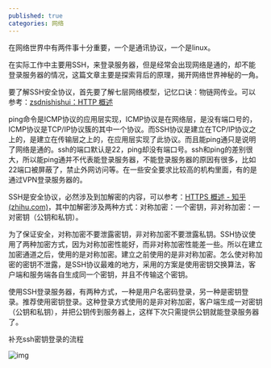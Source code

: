 ```yaml
---
published: true
categories: 网络
---
```

在网络世界中有两件事十分重要，一个是通讯协议，一个是linux。

在实际工作中主要用SSH，来登录服务器，但是经常会出现网络是通的，却不能登录服务器的情况，这篇文章主要是探索背后的原理，揭开网络世界神秘的一角。

要了解SSH安全协议，首先要了解七层网络模型，记忆口诀：物链网传业。可以参考：[zsdnishishui：HTTP 概述](https://zhuanlan.zhihu.com/p/454644911)

ping命令是ICMP协议的应用层实现，ICMP协议是在网络层，是没有端口号的，ICMP协议是TCP/IP协议簇的其中一个协议。而SSH协议是建立在TCP/IP协议之上的，是建立在传输层之上的，在应用层实现了此协议。而且能ping通只是说明了网络是通的。ssh的端口默认是22，ping却没有端口号。ssh和ping的差别很大，所以能ping通并不代表能登录服务器，不能登录服务器的原因有很多，比如22端口被屏蔽了，禁止外网访问等。在一些安全要求比较高的机构里面，有的是通过VPN登录服务器的。

SSH是安全协议，必然涉及到加解密的内容，可以参考：[HTTPS 概述 - 知乎 (zhihu.com)](https://zhuanlan.zhihu.com/p/454671284)，其中加解密涉及两种方式：对称加密：一个密钥，非对称加密：一对密钥（公钥和私钥）。

为了保证安全，对称加密不要泄露密钥，非对称加密不要泄露私钥。SSH协议使用了两种加密方式，因为对称加密性能好，而非对称加密性能差一些。所以在建立加密通道之后，使用的是对称加密。建立之前使用的是非对称加密。怎么使对称加密的密钥不泄露，是SSH协议最难的地方，采用的方案是使用密钥交换算法，客户端和服务端各自生成同一个密钥，并且不传输这个密钥。

使用SSH登录服务器，有两种方式，一种是用户名密码登录，另一种是密钥登录。推荐使用密钥登录。这种登录方式使用的是非对称加密，客户端生成一对密钥（公钥和私钥），并把公钥传到服务器上，这样下次只需提供公钥就能登录服务器了。

补充ssh密钥登录的流程

![img](https://picx.zhimg.com/80/v2-c98c47157bfd942fc7ad2bd4bb9b5f7c_720w.png?source=d16d100b)


